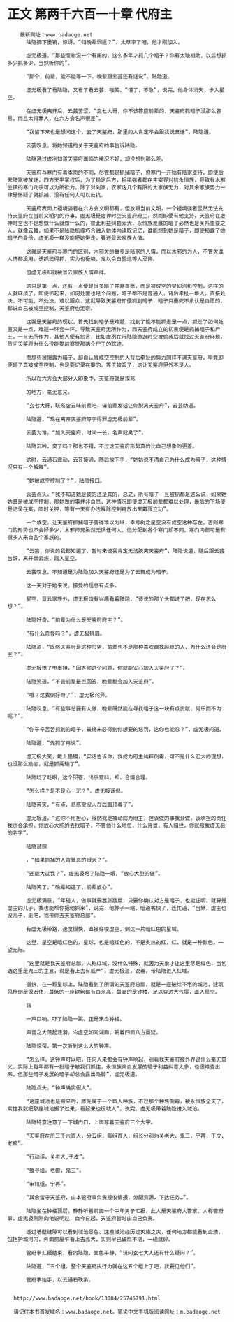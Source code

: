 # 正文 第两千六百一十章 代府主
        最新网址：www.badaoge.net
          陆隐摘下墨镜，惊讶，“归晚辈调遣？”，太草率了吧，他才刚加入。
      
          虚无极道，“那些废物没一个有用的，这么多年才抓几个暗子？你有太璇相助，以后想抓多少抓多少，当然听你的”。
      
          “那个，前辈，能不能等一下，晚辈跟云芸还有话说”，陆隐道。
      
          虚无极看了看陆隐，又看了看云芸，嗤笑，“懂了，不急”，说完，他身体消失，步入星空。
      
          在虚无极离开后，云芸苦涩，“玄七大哥，你不该答应前辈的，天鉴府抓暗子没那么容易，而且太得罪人，在六方会名声很差”。
      
          “我留下来也是想问这个，去了天鉴府，那里的人肯定不会跟我说真话”，陆隐道。
      
          云芸叹息，将她知道的关于天鉴府的事告诉陆隐。
      
          陆隐通过虚冽知道天鉴府面临的境况不好，却没想到那么差。
      
          天鉴府与寒门有着本质的不同，尽管都是抓捕暗子，但寒门一开始有陆家支持，即便后来陆家被放逐，四方天平掌权后，为了稳定后方，祖境强者都在主宰界对抗永恒族，导致有木邪坐镇的寒门几乎可以为所欲为，除了对刘家，农家这几个有限的大家族无力，对其余家族势力一律是怀疑了就抓捕，没有任何人可以反抗。
      
          天鉴府表面上祖境强者在六方会文明都有，但放眼当前文明，一个祖境强者显然无法支持天鉴府在当前文明内的行事，虚无极是虚神时空天鉴府府主，然而即便有他支持，天鉴府在虚神时空也不是想做什么就做什么的，彼此利益纠葛太大，永恒族发展的暗子必然也是关系重要之人，就像云舞，如果不是陆隐机缘巧合融入她体内读取记忆，谁能想到她是暗子，即便揭露了她暗子的身份，虚无极一样没能把她带走，要还景云家族人情。
      
          这就是天鉴府与寒门的区别，木邪欠的最多是陆家的人情，而以木邪的为人，不管欠谁人情都没用，该抓还得抓，实力也极强，足以令白望远等人忌惮。
      
          但虚无极却就被景云家族人情牵绊。
      
          这只是第一点，还有一点便是很多暗子并非自愿，而是被成空的梦幻泡影控制，这样的人就麻烦了，即便抓起来，如何处置也是个问题，暗子都不是普通人，背后牵扯一堆人，直接处决，不可能，不处决，难以服众，这就导致天鉴府即便抓到暗子，暗子只要死不承认是自愿的，都说自己被成空控制，天鉴府也无奈。
      
          这就是天鉴府的现状，首先找到暗子是难题，找到了能不能抓走是一点，抓走了如何处置又是一点，难题一环套一环，导致天鉴府无所作为，而天鉴府成立的初衷便是抓捕暗子和尸王，一旦无所作为，其他人便有怨言，比如虚冽在带陆隐游逛时空被偷袭后就找过天鉴府麻烦，质问天鉴府为什么没能提前察觉那两个尸王的踪迹。
      
          而那些被揭露为暗子，却自认被成空控制的人背后牵扯的势力同样不满天鉴府，毕竟即便暗子真被成空控制，也是要记录在案的，等于被毁了，这让天鉴府里外不是人。
      
          所以在六方会大部分人印象中，天鉴府就是挨骂
      
          的地方，毫无意义。
      
          “玄七大哥，联系虚五味前辈吧，请前辈发话让你脱离天鉴府”，云芸劝道。
      
          陆隐道，“现在离开天鉴府等于得罪虚无极前辈”。
      
          云芸为难，“加入天鉴府，时间一长，名声就臭了”。
      
          陆隐沉吟，臭了吗？那也不错，不过这天鉴府形势真的比自己想象的更差。
      
          这时，云通石震动，云芸接通，随后放下手，“姑姑说不清自己为什么成为暗子，这种情况只有一个解释”。
      
          “她被成空控制了？”，陆隐接口。
      
          云芸点头，“我不知道她是装的还是真的，总之，所有暗子一旦被抓都是这么说，如果姑姑真是被成空控制，那她做的事并非自愿，这种情况即便虚无极前辈都难以处理，最后的下场便是记录在案，同时关押，等有一天有办法解除控制再放出来戴罪立功”。
      
          一个成空，让天鉴府抓捕暗子变得难以为继，幸亏树之星空没有成空这种存在，否则寒门的形势也不会好多少，木邪师兄虽然无惧任何人，但分配到各个寒门却不同，寒门内部可是有很多人来自各个家族的。
      
          “云芸，你说的我都知道了，暂时来说我肯定无法脱离天鉴府”，陆隐说道，随后跟云芸告辞，离开景云族，踏入星空。
      
          云芸叹息，不知道是为陆隐加入天鉴府还是为了云舞成为暗子。
      
          这一天对于她来说，接受的信息有点多。
      
          星空，景云家族外，虚无极饶有兴趣看着陆隐，“该说的那丫头都说了吧，现在怎么想？”。
      
          陆隐好奇，“前辈为什么是天鉴府府主？”。
      
          “有什么奇怪吗？”，虚无极挑眉。
      
          陆隐道，“既然天鉴府是这种形势，前辈也不是那种喜欢自找麻烦的人，为什么还会是府主？”。
      
          虚无极甩了甩墨镜，“回答你这个问题，你就能安心加入天鉴府了？”。
      
          陆隐笑道，“不管前辈是否回答，晚辈都会加入天鉴府”。
      
          “哦？这我倒好奇了”，虚无极诧异。
      
          陆隐叹息，“有些事总要有人做，晚辈既然能在寻找暗子这一块有点贡献，何乐而不为呢？”。
      
          “你辛辛苦苦抓到的暗子，最终未必得到你想要的惩罚，这你也能忍？”，虚无极问道。
      
          陆隐道，“先抓了再说”。
      
          虚无极大笑，戴上墨镜，“实话告诉你，我成为府主纯粹倒霉，可不是什么宏大的理想，也没那么励志，就是抓阄输了”。
      
          陆隐眨了眨眼，这个回答，出乎意料，却，合情合理。
      
          “怎么样？是不是心一沉？”，虚无极调侃。
      
          陆隐苦笑，“有点，总感觉没人在后面顶着了”。
      
          虚无极道，“这你不用担心，虽然我是被动成为府主，但该做的事我会做，该承担的责任我也会承担，你放心大胆的去找暗子，不管他什么地位，什么背景，有人阻拦，你就报我虚无极的名字”。
      
          陆隐试探
      
          ，“如果抓捕的人背景真的很大？”。
      
          “还能大过我？”，虚无极瞪了陆隐一眼，“放心大胆的做”。
      
          陆隐笑了，“晚辈知道了，前辈放心”。
      
          虚无极满意，“年轻人，做事就要嚣张跋扈，只要你确认对方是暗子，也能证明，就算是虚主的儿子，我也能帮你把他抓来”，说完，他脖子一缩，暗道嘴快了，连忙道，“当然，虚主也没儿子，走吧，我带你去天鉴府总部”。
      
          有虚无极带路，速度很快，直接穿梭虚空，到达一片暗红色的星域。
      
          这里，星空是暗红色的，星球，也是暗红色的，不是炙热的红，红，就是一种颜色，一望无际。
      
          “这里就是我天鉴府总部，人称红域，没什么特殊，就因为天象才让这里尽是红色，当初选这里是鬼三的主意，说是看上去有威严“，虚无极道，说着，带陆隐进入红域。
      
          很快，在一颗星球上，陆隐看到了所谓的天鉴府总部，就是一座破烂不堪的城池，建筑风格倒是很宏伟，最低的一座建筑都有百米高，最高的是钟楼，足以穿透大气层，直入星空。
      
          铛
      
          一声巨响，吓了陆隐一跳，正是来自钟楼。
      
          声音之大荡起涟漪，令虚空如同湖面，朝着四面八方蔓延。
      
          陆隐惊愕，第一次听到这么大的钟声。
      
          “怎么样，这钟声可以吧，任何人来都会有钟声响起，别看我天鉴府被外界说什么毫无意义，实际上每年都有一批暗子被我们抓住，永恒族亲自发展的暗子利益纠葛太多，也很难查出来，但那些暗子发展的暗子却总会露出马脚”，虚无极道。
      
          陆隐点头，“钟声确实很大”。
      
          “这座城池也是搬来的，原先属于一个巨人种族，不过那个种族倒霉，被永恒族全灭了，索性我就把那座城池搬了过来，看起来也很唬人”，说完，虚无极带着陆隐进入城池。
      
          陆隐特意注意了一下城门口，上面写着天鉴府三个大字。
      
          “天鉴府在册三千六百人，分五组，每组百人，组长分别为关老大，鬼三，宁苒，于皮，老癫”。
      
          “行动组，关老大,于皮”。
      
          “搜寻组，老癫，鬼三”。
      
          “审讯组，宁苒”。
      
          “其余留守天鉴府，由本管府事负责接收情报，分配资源，下达任务…”。
      
          陆隐坐在钟楼顶层，静静听着前面一个中年男子汇报，此人是天鉴府大管家，人称管府事，虚无极刚刚向他说明过，自今日起，天鉴府暂时由自己负责。
      
          透过墙壁缝隙可以看到城池景色，这座城池经历过灭族之灾，任何地方都能看到血渍，包括护城河内，外面房屋乍看上去高大，实则早已破烂不堪，一碰就碎。
      
          管府事汇报结束，看向陆隐，面色平静，“请问玄七大人还有什么疑问？”。
      
          陆隐道，“五个组，整个天鉴府执行力就在这五个组上了吧，我要见他们”。
      
          管府事抬手，以云通石联系。
      
      
      http://www.badaoge.net/book/13084/25746791.html
      
      请记住本书首发域名：www.badaoge.net。笔尖中文手机版阅读网址：m.badaoge.net